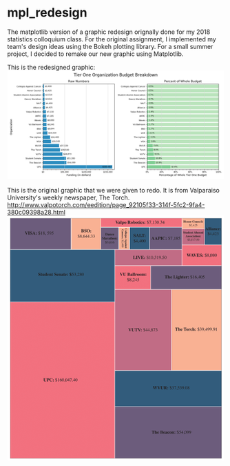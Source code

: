 # mpl_redesign
The matplotlib version of a graphic redesign orignally done for my 2018 statistics colloquium class. For the original assignment, I implemented my team's design ideas using the Bokeh plotting library. For a small summer project, I decided to remake our new graphic using Matplotlib.

This is the redesigned graphic:
![alt text](final.png "The redesigned graphic")

This is the original graphic that we were given to redo. It is from Valparaiso University's weekly newspaper, The Torch.
http://www.valpotorch.com/eedition/page_92105f33-314f-5fc2-9fa4-380c09398a28.html
![alt text](original.png "The original graphic")
